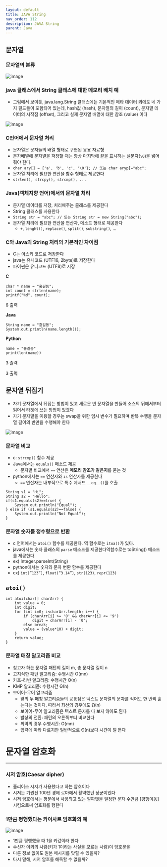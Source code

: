 ```yaml
---
layout: default
title: JAVA String
nav_order: 112
description: JAVA String
parent: Java
---
```


## 문자열

### 문자열의 분류

![image](https://img1.daumcdn.net/thumb/R1280x0/?scode=mtistory2&fname=https%3A%2F%2Fblog.kakaocdn.net%2Fdn%2FbIFgi1%2FbtssBlWl4tk%2FZdKfFysLOLY7CSONr8r3A0%2Fimg.png)

### java 클래스에서 String 클래스에 대한 메모리 배치 예

- 그림에서 보이듯, java.lang.String 클래스에는 기본적인 메타 데이터 외에도 네 가지 필드들이 포함되어 있는데, hash값 (hash), 문자열의 길이 (count), 문자열 데이터의 시작점 (offset), 그리고 실제 문자열 배열에 대한 참조 (value) 이다

![image](https://img1.daumcdn.net/thumb/R1280x0/?scode=mtistory2&fname=https%3A%2F%2Fblog.kakaocdn.net%2Fdn%2FBEuXt%2Fbtssuv0hhEb%2F2svC3YK9v8Hgd5cRfGkZd0%2Fimg.png)

### C언어에서 문자열 처리

- 문자열은 문자들의 배열 형태로 구현된 응용 자료형
- 문자배열에 문자열을 저장할 때는 항상 마지막에 끝을 표시하는 널문자(`\0`)을 넣어줘야 한다.
- `char ary[] = {'a', 'b', 'c', '\0'}; // 또는 char aryp[="abc";`
- 문자열 처리에 필요한 연산을 함수 형태로 제공한다
- `strlen(), strcpy(), strcmp(), ...`

### Java(객체지향 언어)에서의 문자열 처리

- 문자열 데이터를 저장, 처리해주는 클래스를 제공한다
- String 클래스를 사용한다
- `String str = "abc"; // 또는 String str = new String("abc");`
- 문자열 처리에 필요한 연산을 연산자, 메소드 형태로 제공한다
  - `+`, `lenght()`, `replace()`, `split()`, `substring()`, …

### C와 Java의 String 처리의 기본적인 차이점

- C는 아스키 코드로 저장한다
- java는 유니코드 (UTF16, 2byte)로 저장한다
- 파이썬은 유니코드 (UTF8)로 저장

**C**

```
char * name = "홍길동";
int count = strlen(name);
printf("%d", count);
```

6 출력

**Java**

```
String name = "홍길동";
System.out.println(name.length());
```

**Python**

```
name = "홍길동"
print(len(name))
```

3 출력

3 출력

## 문자열 뒤집기

- 자기 문자열에서 뒤집는 방법이 있고 새로운 빈 문자열을 만들어 소스의 뒤에서부터 읽어서 타겟에 쓰는 방법이 있겠다
- 자기 문자열을 이용할 경우는 swap을 위한 임시 변수가 필요하며 반복 수행을 문자열 길이의 반만을 수행해야 한다

![image](https://img1.daumcdn.net/thumb/R1280x0/?scode=mtistory2&fname=https%3A%2F%2Fblog.kakaocdn.net%2Fdn%2FlfCh8%2FbtsswkcS1hw%2FVkp1tn6UaGbkIQpeZewoN1%2Fimg.png)

### 문자열 비교

- c: `strcmp()` 함수 제공
- Java에서는 `equals()` 메소드 제공
  - 문자열 비교에서 `==` 연산은 **메모리 참조가 같은지**를 묻는 것
- python에서는 `==` 연산자와 `is` 연산자를 제공한다
  - `==` 연산자는 내부적으로 특수 메서드 `__eq__()`를 호출

```
String s1 = "Hi";
String s2 = "Hello";
if(s1.equals(s2)==true) {
    System.out.println("Equal");
} else if (s1.equals(s2)==false) {
    System.out.println("Not Equal");
}
```

### 문자열 숫자를 정수형으로 반환

- c 언어에서는 `atoi()` 함수를 제공한다. 역 함수로는 `itoa()`가 있다.
- java에서는 숫자 클래스의 `parse` 메소드를 제공한다역함수로는 toString() 메소드를 제공한다
- ex) Integer.parseInt(String)
- python에서는 숫자와 문자 변환 함수를 제공한다
- ex) `int(”123”)`, `float(”3.14”)`, `str(123)`, `repr(123)`

## `atoi()`

```
int atoi(char[] charArr) {
    int value = 0;
    int digit;
    for (int i=0; i<charArr.length; i++) {
        if (charArr[i] >= '0' && charArr[i] <= '9')
            digit = charArr[i] - '0';
        else break;
        value = (value*10) + digit;
    }
    return value;
}
```

### 문자열 매칭 알고리즘 비교

- 찾고자 하는 문자열 패턴의 길이 m, 총 문자열 길이 n
- 고지식한 패턴 알고리즘: 수행시간 O(mn)
- 카프-라빈 알고리즘: 수행시간 Θ(n)
- KMP 알고리즘: 수행시간 Θ(n)
- 보이어-무어 알고리즘
  - 앞의 두 매칭 알고리즘들의 공통점은 텍스트 문자열의 문자를 적어도 한 번씩 훑는다는 것이다. 따라서 최선의 경우에도 Ω(n)
  - 보이어-무어 알고리즘은 텍스트 문자를 다 보지 않아도 된다
  - 발상의 전환: 패턴의 오른쪽부터 비교한다
  - 최악의 경우 수행시간: O(mn)
  - 입력에 따라 다르지만 일반적으로 Θ(n)보다 시간이 덜 든다

# 문자열 암호화

---

### 시저 암호(Caesar dipher)

- 줄리어스 시저가 사용했다고 하는 암호이다
- 시저는 기원전 100년 경에 로마에서 활약했던 장군이었다
- 시저 암호에서는 평문에서 사용되고 있는 알파벳을 일정한 문자 수만큼 \[평행이동\] 시킴으로써 암호화를 행한다

### 1만큼 평행했다는 카이사르 암호화의 예

![image](https://img1.daumcdn.net/thumb/R1280x0/?scode=mtistory2&fname=https%3A%2F%2Fblog.kakaocdn.net%2Fdn%2FWLvmN%2FbtssvwLl9IZ%2F2xKyQkTMzNKb0DzljW7y81%2Fimg.png)

- 1만큼 평행했을 때 1을 키값이라 한다
- 수신자 이외의 사람(키가 1이라는 사실을 모르는 사람)이 암호문을
- 다른 정보 없이도 원본 메시지를 맞힐 수 있을까?
- 다시 말해, 시저 암호를 해독할 수 없을까?
